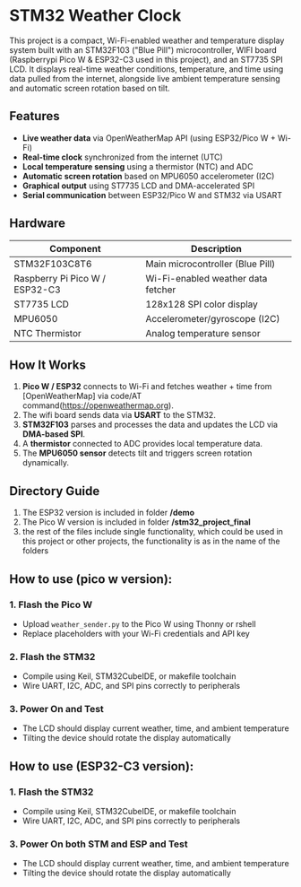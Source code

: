 # STM32 Weather Clock

This project is a compact, Wi-Fi-enabled weather and temperature display system built with an STM32F103 ("Blue Pill") microcontroller, WIFI board (Raspberrypi Pico W & ESP32-C3 used in this project), and an ST7735 SPI LCD. It displays real-time weather conditions, temperature, and time using data pulled from the internet, alongside live ambient temperature sensing and automatic screen rotation based on tilt.

## Features

-  **Live weather data** via OpenWeatherMap API (using ESP32/Pico W + Wi-Fi)
-  **Real-time clock** synchronized from the internet (UTC)
-  **Local temperature sensing** using a thermistor (NTC) and ADC
-  **Automatic screen rotation** based on MPU6050 accelerometer (I2C)
-  **Graphical output** using ST7735 LCD and DMA-accelerated SPI
-  **Serial communication** between ESP32/Pico W and STM32 via USART

## Hardware

| Component                       | Description                              |
|---------------------------------|------------------------------------------|
| STM32F103C8T6                   | Main microcontroller (Blue Pill)         |
| Raspberry Pi Pico W / ESP32-C3  | Wi-Fi-enabled weather data fetcher       |
| ST7735 LCD                      | 128x128 SPI color display                |
| MPU6050                         | Accelerometer/gyroscope (I2C)            |
| NTC Thermistor                  | Analog temperature sensor                |


## How It Works

1. **Pico W / ESP32** connects to Wi-Fi and fetches weather + time from [OpenWeatherMap] via code/AT command(https://openweathermap.org).
2. The wifi board sends data via **USART** to the STM32.
3. **STM32F103** parses and processes the data and updates the LCD via **DMA-based SPI**.
4. A **thermistor** connected to ADC provides local temperature data.
5. The **MPU6050 sensor** detects tilt and triggers screen rotation dynamically.

## Directory Guide
1. The ESP32 version is included in folder **/demo**
2. The Pico W version is included in folder **/stm32_project_final**
3. the rest of the files include single functionality, which could be used in this project or other projects, the functionality is as in the name of the folders

## How to use (pico w version):

### 1. Flash the Pico W

- Upload `weather_sender.py` to the Pico W using Thonny or rshell
- Replace placeholders with your Wi-Fi credentials and API key

### 2. Flash the STM32

- Compile using Keil, STM32CubeIDE, or makefile toolchain
- Wire UART, I2C, ADC, and SPI pins correctly to peripherals

### 3. Power On and Test

- The LCD should display current weather, time, and ambient temperature
- Tilting the device should rotate the display automatically

## How to use (ESP32-C3 version):

### 1. Flash the STM32

- Compile using Keil, STM32CubeIDE, or makefile toolchain
- Wire UART, I2C, ADC, and SPI pins correctly to peripherals

### 3. Power On both STM and ESP and Test

- The LCD should display current weather, time, and ambient temperature
- Tilting the device should rotate the display automatically

